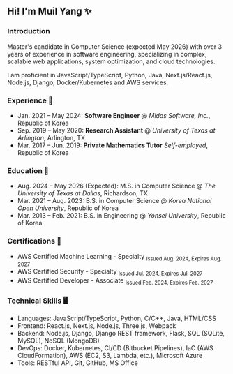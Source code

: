 ## Hi! I'm Muil Yang ✨

### Introduction

Master's candidate in Computer Science (expected May 2026) with over 3 years of experience in software engineering, specializing in complex, scalable web applications, system optimization, and cloud technologies.

I am proficient in JavaScript/TypeScript, Python, Java, Next.js/React.js, Node.js, Django, Docker/Kubernetes and AWS services.

### Experience 🏢

- Jan. 2021 – May 2024: **Software Engineer** @ _Midas Software, Inc._, Republic of Korea
- Sep. 2019 – May 2020: **Research Assistant** @ _University of Texas at Arlington_, Arlington, TX
- Mar. 2017 – Jun. 2019: **Private Mathematics Tutor** _Self-employed_, Republic of Korea

### Education 📖

- Aug. 2024 – May 2026 (Expected): M.S. in Computer Science @ _The University of Texas at Dallas_, Richardson, TX
- Mar. 2021 – Aug. 2023: B.S. in Computer Science @ _Korea National Open University_, Republic of Korea
- Mar. 2013 – Feb. 2021: B.S. in Engineering @ _Yonsei University_, Republic of Korea

### Certifications 📃

- AWS Certified Machine Learning - Specialty <sub>Issued Aug. 2024, Expires Aug. 2027</sub>
- AWS Certified Security - Specialty <sub>Issued Jul. 2024, Expires Jul. 2027</sub>
- AWS Certified Developer - Associate <sub>Issued Feb. 2024, Expires Feb. 2027</sub>

### Technical Skills 🖥️

- Languages: JavaScript/TypeScript, Python, C/C++, Java, HTML/CSS
- Frontend: React.js, Next.js, Node.js, Three.js, Webpack
- Backend: Node.js, Django, Django REST framework, Flask, SQL (SQLite, MySQL), NoSQL (MongoDB)
- DevOps: Docker, Kubernetes, CI/CD (Bitbucket Pipelines), IaC (AWS CloudFormation), AWS (EC2, S3, Lambda, etc.), Microsoft Azure
- Tools: RESTful API, Git, GitHub, MS Office
